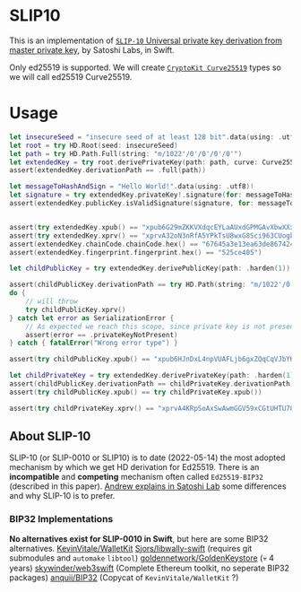 # SLIP10

This is an implementation of [`SLIP-10` Universal private key derivation from master private key](https://github.com/satoshilabs/slips/blob/master/slip-0010.md), by Satoshi Labs, in Swift.

Only ed25519 is supported. We will create [`CryptoKit Curve25519`](https://developer.apple.com/documentation/cryptokit/curve25519) types so we will call ed25519 Curve25519.

# Usage

```swift
let insecureSeed = "insecure seed of at least 128 bit".data(using: .utf8)!
let root = try HD.Root(seed: insecureSeed)
let path = try HD.Path.Full(string: "m/1022'/0'/0'/0'/0'")
let extendedKey = try root.derivePrivateKey(path: path, curve: Curve25519.self)
assert(extendedKey.derivationPath == .full(path))

let messageToHashAndSign = "Hello World!".data(using: .utf8)!
let signature = try extendedKey.privateKey!.signature(for: messageToHashAndSign)
assert(extendedKey.publicKey.isValidSignature(signature, for: messageToHashAndSign))


assert(try extendedKey.xpub() == "xpub6G29mZKKVXdqcEYLaAUxdGPMGAvXbwXXxUpJSDLFEJh6rRWnUb7HdDDLDzaD2zkCiu1P4GP4R6y7P7zos8HfQNy1iKopzApn5a7HFjKHzUb")
assert(try extendedKey.xprv() == "xprvA32oN3nRfA5YPkTsU8wxG8Sci963CUogbFthdpvdfyA7ydBdw3o35QtrNnaM6G5kBU2mwFbNPBPsB7Am3g3Zi6bm3YXvDnDXtihS3yUvAgo")
assert(extendedKey.chainCode.chainCode.hex() == "67645a3e13ea63de86742415470489e343a0267b5864f77f2db909efd4616e70")
assert(extendedKey.fingerprint.fingerprint.hex() == "525ce405")

let childPublicKey = try extendedKey.derivePublicKey(path: .harden(1))

assert(childPublicKey.derivationPath == try HD.Path(string: "m/1022'/0'/0'/0'/0'/1'")
do { 
	// will throw
	try childPublicKey.xprv()
} catch let error as SerializationError {
	// As expected we reach this scope, since private key is not present.
	assert(error == .privateKeyNotPresent)
} catch { fatalError("Wrong error type") }

assert(try childPublicKey.xpub() == "xpub6HJnDxL4npVUAFLjb6gxZQqCqVJbYKn5E22fQADcT2LvYHZzFAiFW4hTuQjaRsUrF28EQGsCynUz1pP7sqQ23MWdph3XxHNGuWue5BqCgmx")

let childPrivateKey = try extendedKey.derivePrivateKey(path: .harden(1))
assert(childPublicKey.derivationPath == childPrivateKey.derivationPath)
assert(try childPublicKey.xpub() == try childPrivateKey.xpub())

assert(try childPrivateKey.xprv() == "xprvA4KRpSoAxSwAwmGGV59xCGtUHTU78s4Dro74bmoztgowfVEqhdPzxGNz4DHhLfZTjvEvsqSSJofA42gHTcPfQhzhxDnbg1fLa7Q6exF9dNh")
```

## About SLIP-10
SLIP-10 (or SLIP-0010 or SLIP10) is to date (2022-05-14) the most adopted mechanism by which we get HD derivation for Ed25519. There is an **incompatible** and **competing** mechanism often called `Ed25519-BIP32` (described in this paper). [Andrew explains in Satoshi Lab](https://github.com/satoshilabs/slips/issues/703#issuecomment-515213584) some differences and why SLIP-10 is to prefer.

### BIP32 Implementations
**No alternatives exist for SLIP-0010 in Swift**, but here are some BIP32 alternatives.
[KevinVitale/WalletKit](https://github.com/KevinVitale/WalletKit) 
[Sjors/libwally-swift](https://github.com/Sjors/libwally-swift) (requires git submodules and `automake` `libtool`)
[goldennetwork/GoldenKeystore](https://github.com/goldennetwork/GoldenKeystore) (💀 4 years)
[skywinder/web3swift](https://github.com/skywinder/web3swift/tree/develop/Sources/web3swift/KeystoreManager) (Complete Ethereum toolkit, no seperate BIP32 packages)
[anquii/BIP32](https://github.com/anquii/BIP32) (Copycat of `KevinVitale/WalletKit` ?)

